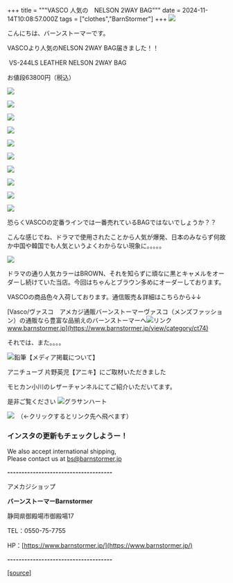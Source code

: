 +++
title = """VASCO 人気の　NELSON 2WAY BAG"""
date = 2024-11-14T10:08:57.000Z
tags = ["clothes","BarnStormer"]
+++
[![](https://stat.ameba.jp/user_images/20231023/16/barnstormer-go/b2/03/p/o0420015015354743273.png)](https://ameblo.jp/barnstormer-go/entry-12825670498.html)

こんにちは、バーンストーマーです。

VASCOより人気のNELSON 2WAY BAG届きました！！

 VS-244LS LEATHER NELSON 2WAY BAG　

お値段63800円（税込）

[![](https://stat.ameba.jp/user_images/20241114/19/barnstormer-go/1e/16/j/o0350052515509978572.jpg)](https://stat.ameba.jp/user_images/20241114/19/barnstormer-go/1e/16/j/o0350052515509978572.jpg)

[![](https://stat.ameba.jp/user_images/20241114/19/barnstormer-go/60/88/j/o0350052515509978574.jpg)](https://stat.ameba.jp/user_images/20241114/19/barnstormer-go/60/88/j/o0350052515509978574.jpg)

[![](https://stat.ameba.jp/user_images/20241114/19/barnstormer-go/d0/2d/j/o0350052515509978576.jpg)](https://stat.ameba.jp/user_images/20241114/19/barnstormer-go/d0/2d/j/o0350052515509978576.jpg)

[![](https://stat.ameba.jp/user_images/20241114/19/barnstormer-go/72/c8/j/o0350052515509978577.jpg)](https://stat.ameba.jp/user_images/20241114/19/barnstormer-go/72/c8/j/o0350052515509978577.jpg)

[![](https://stat.ameba.jp/user_images/20241114/19/barnstormer-go/b8/d8/j/o0350052515509978578.jpg)](https://stat.ameba.jp/user_images/20241114/19/barnstormer-go/b8/d8/j/o0350052515509978578.jpg)

[![](https://stat.ameba.jp/user_images/20241114/19/barnstormer-go/77/61/j/o0350052415509978580.jpg)](https://stat.ameba.jp/user_images/20241114/19/barnstormer-go/77/61/j/o0350052415509978580.jpg)

[![](https://stat.ameba.jp/user_images/20241114/19/barnstormer-go/80/97/j/o0466070015509978830.jpg)](https://stat.ameba.jp/user_images/20241114/19/barnstormer-go/80/97/j/o0466070015509978830.jpg)

[![](https://stat.ameba.jp/user_images/20241114/19/barnstormer-go/a7/34/j/o0466070015509978831.jpg)](https://stat.ameba.jp/user_images/20241114/19/barnstormer-go/a7/34/j/o0466070015509978831.jpg)

[![](https://stat.ameba.jp/user_images/20241114/19/barnstormer-go/93/5a/j/o0420064015509978834.jpg)](https://stat.ameba.jp/user_images/20241114/19/barnstormer-go/93/5a/j/o0420064015509978834.jpg)

[![](https://stat.ameba.jp/user_images/20241114/19/barnstormer-go/85/d0/j/o0420064015509978835.jpg)](https://stat.ameba.jp/user_images/20241114/19/barnstormer-go/85/d0/j/o0420064015509978835.jpg)

恐らくVASCOの定番ラインでは一番売れているBAGではないでしょうか？？

こんな感じでね、ドラマで使用されたことから人気が爆発、日本のみならず何故か中国や韓国でも人気というよくわからない現象に。。。。。

[![](https://stat.ameba.jp/user_images/20241114/19/barnstormer-go/49/36/j/o0500050015509979941.jpg)](https://stat.ameba.jp/user_images/20241114/19/barnstormer-go/49/36/j/o0500050015509979941.jpg)

ドラマの通り人気カラーはBROWN、それを知らずに頑なに黒とキャメルをオーダーし続けていた当店。今回はちゃんとブラウン多めにオーダーしております。

VASCOの商品色々入荷しております。通信販売＆詳細はこちらから↓↓

[Vasco/ヴァスコ　アメカジ通販バーンストーマーヴァスコ（メンズファッション）の通販なら豊富な品揃えのバーンストーマーへ![リンク](https://c.stat100.ameba.jp/ameblo/symbols/v3.20.0/svg/gray/editor_link.svg)www.barnstormer.jp](https://www.barnstormer.jp/view/category/ct74)

それでは、また。。。。

![鉛筆](https://stat100.ameba.jp/blog/ucs/img/char/char3/519.png)【メディア掲載について】

アニチューブ 片野英児【アニキ】にご取材いただきました

モヒカン小川のレザーチャンネルにてご紹介いただいてます。

是非ご覧ください ![グラサンハート](https://stat100.ameba.jp/blog/ucs/img/char/char3/148.png)

[![](https://stat.ameba.jp/user_images/20230412/16/barnstormer-go/6a/23/p/o0108010815269242493.png)](https://www.instagram.com/barnstormer_daily/)　（←クリックするとリンク先へ飛べます）

### インスタの更新もチェックしようー！

We also accept international shipping,  
Please contact us at bs@barnstormer.jp

**\-------------------------------------**

アメカジショップ

**バーンストーマーBarnstormer**

静岡県御殿場市御殿場17

TEL：0550-75-7755

HP：[https://www.barnstormer.jp/](https://www.barnstormer.jp/)

**\-------------------------------------**

[[source]](https://ameblo.jp/barnstormer-go/entry-12875012895.html)
